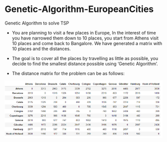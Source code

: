 # Genetic-Algorithm-EuropeanCities
Genetic Algorithm to solve TSP
 * You are planning to visit a few places in Europe, In the interest of time you have narrowed them down to 10 places, you start from Athens  visit 10 places and come back to Bangalore.
We have generated a matrix with 10 places and the distances.
* The goal is to cover all the places by travelling as little as possible, you decide to find the smallest distance possible using ‘Genetic Algorithm’.

* The distance matrix for the problem can be as follows:

![Distance Matrix for European Cities](img/distmatrix.PNG)
